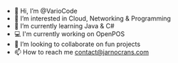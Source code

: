 - 👋 Hi, I’m @VarioCode
- 👀 I’m interested in Cloud, Networking & Programming
- 🌱 I’m currently learning Java & C#
- 💻 I'm currently working on OpenPOS
- 💞️ I’m looking to collaborate on fun projects
- 📫 How to reach me contact@jarnocrans.com

<!---
VarioCode/VarioCode is a ✨ special ✨ repository because its `README.md` (this file) appears on your GitHub profile.
You can click the Preview link to take a look at your changes.
--->
